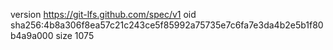 version https://git-lfs.github.com/spec/v1
oid sha256:4b8a306f8ea57c21c243ce5f85992a75735e7c6fa7e3da4b2e5b1f80b4a9a000
size 1075
